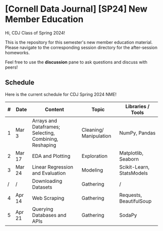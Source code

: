 # [Cornell Data Journal] [SP24] New Member Education

Hi, CDJ Class of Spring 2024!

This is the repository for this semester's new member education material. Please navigate to the corresponding session directory for the after-session homeworks.

Feel free to use the **discussion** pane to ask questions and discuss with peers!

## Schedule

Here is the current schedule for CDJ Spring 2024 NME!

| # | Date   | Content                                                                                                            | Topic                              | Libraries / Tools         |
| ------- | ------ | ------------------------------------------------------------------------------------------------------------------ | ---------------------------------- | ------------------------- |
| 1       | Mar 3  | Arrays and Dataframes; Selecting, Combining, Reshaping | Cleaning/ Manipulation | NumPy, Pandas    |
| 2       | Mar 17 | EDA and Plotting                                                                                                   | Exploration                        | Matplotlib, Seaborn       |
| 3       | Mar 24 | Linear Regression and Evaluation                                                                                   | Modeling                           | Scikit-Learn, StatsModels |
| /       | /      | Downloading Datasets                                                                                               | Gathering                          | /                         |
| 4       | Apr 14 | Web Scraping                                                                                                       | Gathering                          | Requests, BeautifulSoup   |
| 5       | Apr 21 | Querying Databases and APIs                                                                                        | Gathering                          | SodaPy                    |
